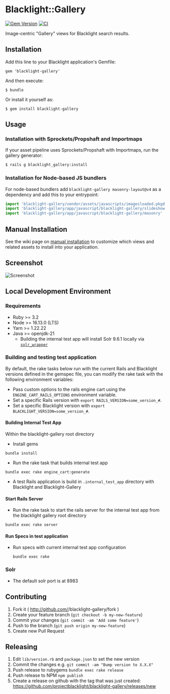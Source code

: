 # Blacklight::Gallery
[![Gem Version](https://badge.fury.io/rb/blacklight-gallery.svg)](http://badge.fury.io/rb/blacklight-gallery) [![CI](https://github.com/projectblacklight/blacklight-gallery/actions/workflows/ruby.yml/badge.svg)](https://github.com/projectblacklight/blacklight-gallery/actions/workflows/ruby.yml)

Image-centric "Gallery" views for Blacklight search results.

## Installation

Add this line to your Blacklight application's Gemfile:

    gem 'blacklight-gallery'

And then execute:

    $ bundle

Or install it yourself as:

    $ gem install blacklight-gallery

## Usage

### Installation with Sprockets/Propshaft and Importmaps

If your asset pipeline uses Sprockets/Propshaft with Importmaps, run the gallery generator:

```sh
$ rails g blacklight_gallery:install
```

### Installation for Node-based JS bundlers

For node-based bundlers add `blacklight-gallery masonry-layout@v4` as a dependency and add this to your entrypoint:
```js
import 'blacklight-gallery/vendor/assets/javascripts/imagesloaded.pkgd.js'
import 'blacklight-gallery/app/javascript/blacklight-gallery/slideshow'
import 'blacklight-gallery/app/javascript/blacklight-gallery/masonry'
```

## Manual Installation

See the wiki page on [manual installation](https://github.com/projectblacklight/blacklight-gallery/wiki/Manual-Installation) to customize which views and related assets to install into your application.

## Screenshot

![Screenshot](docs/screen_shot.png)

##  Local Development Environment

### Requirements 

- Ruby >= 3.2
- Node >= 16.13.0 (LTS)
- Yarn >= 1.22.22
- Java >= openjdk-21
  - Building the internal test app will install Solr 9.6.1 locally via [`solr_wrapper`](https://github.com/cbeer/solr_wrapper)

### Building and testing test application
By default, the rake tasks below run with the current Rails and Blacklight versions defined in the gemspec file, you can modify the rake task with the following environment variables:
- Pass custom options to the rails engine cart using the `ENGINE_CART_RAILS_OPTIONS` environment variable.
- Set a specific Rails version with `export RAILS_VERSION=some_version_#`.
- Set a specific Blacklight version with `export BLACKLIGHT_VERSION=some_version_#`.

#### Building Internal Test App

Within the blacklight-gallery root directory
- Install gems
```
bundle install
```

- Run the rake task that builds internal test app  
```
bundle exec rake engine_cart:generate
```

- A test Rails application is build in `.internal_test_app` directory with Blacklight and Blacklight-Gallery 

#### Start Rails Server
- Run the rake task to start the rails server for the internal test app from the blacklight gallery root directory
```
bundle exec rake server
```

#### Run Specs in test application
- Run specs with current internal test app configuration
  ```
  bundle exec rake
  ```

### Solr
- The default solr port is at 8983

## Contributing

1. Fork it ( http://github.com/<my-github-username>/blacklight-gallery/fork )
2. Create your feature branch (`git checkout -b my-new-feature`)
3. Commit your changes (`git commit -am 'Add some feature'`)
4. Push to the branch (`git push origin my-new-feature`)
5. Create new Pull Request

## Releasing

1. Edit `lib/version.rb` and `package.json` to set the new version
2. Commit the changes e.g. `git commit -am "Bump version to X.X.X"`
3. Push release to rubygems `bundle exec rake release`
4. Push release to NPM `npm publish`
5. Create a release on github with the tag that was just created: https://github.com/projectblacklight/blacklight-gallery/releases/new
